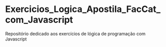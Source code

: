 # Exercicios_Logica_Apostila_FacCat_com_Javascript
Repositório dedicado aos exercícios de lógica de programação com Javascript
